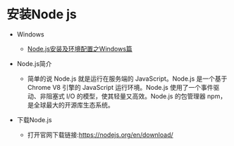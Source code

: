 # 安装Node js

- Windows
    - [Node.js安装及环境配置之Windows篇](https://www.jianshu.com/p/03a76b2e7e00)
    
- Node.js简介
    - 简单的说 Node.js 就是运行在服务端的 JavaScript。Node.js 是一个基于 Chrome V8 引擎的 JavaScript 运行环境。Node.js 使用了一个事件驱动、非阻塞式 I/O 的模型，使其轻量又高效。Node.js 的包管理器 npm，是全球最大的开源库生态系统。
- 下载Node.js
    - 打开官网下载链接:https://nodejs.org/en/download/
